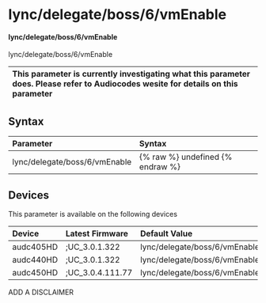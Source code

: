 ﻿---
description: lync/delegate/boss/6/vmEnable
search: false
---

# lync/delegate/boss/6/vmEnable

#### lync/delegate/boss/6/vmEnable

lync/delegate/boss/6/vmEnable


| This parameter is currently investigating what this parameter does. Please refer to Audiocodes wesite for details on this parameter | 
| :--- |

## Syntax
| Parameter | Syntax |
| :--- | :--- |
|lync/delegate/boss/6/vmEnable | {% raw %} undefined {% endraw %}|

## Devices
This parameter is available on the following devices

| Device | Latest Firmware | Default Value |
|:---|:---|:---|
| audc405HD | ;UC_3.0.1.322 | lync/delegate/boss/6/vmEnable=0 
| audc440HD | ;UC_3.0.1.322 | lync/delegate/boss/6/vmEnable=0 
| audc450HD | ;UC_3.0.4.111.77 | lync/delegate/boss/6/vmEnable=0 

ADD A DISCLAIMER
